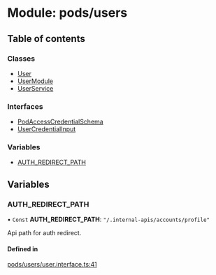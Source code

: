 # Module: pods/users

## Table of contents

### Classes

- [User](../classes/pods_users.User.md)
- [UserModule](../classes/pods_users.UserModule.md)
- [UserService](../classes/pods_users.UserService.md)

### Interfaces

- [PodAccessCredentialSchema](../interfaces/pods_users.PodAccessCredentialSchema.md)
- [UserCredentialInput](../interfaces/pods_users.UserCredentialInput.md)

### Variables

- [AUTH_REDIRECT_PATH](pods_users.md#auth_redirect_path)

## Variables

### <a id="auth_redirect_path" name="auth_redirect_path"></a> AUTH_REDIRECT_PATH

• `Const` **AUTH_REDIRECT_PATH**: `"/.internal-apis/accounts/profile"`

Api path for auth redirect.

#### Defined in

[pods/users/user.interface.ts:41](https://github.com/brickdoc/brickdoc/blob/master/apps/server-api/src/pods/users/user.interface.ts#L41)
